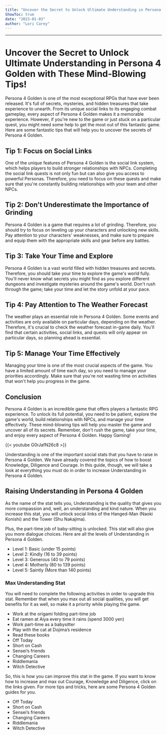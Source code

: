 ```yaml
---
title: "Uncover the Secret to Unlock Ultimate Understanding in Persona 4 Golden with These Mind-Blowing Tips!"
ShowToc: true 
date: "2023-01-03"
author: "Lori Carey"
---
```

*****
# Uncover the Secret to Unlock Ultimate Understanding in Persona 4 Golden with These Mind-Blowing Tips!

Persona 4 Golden is one of the most exceptional RPGs that have ever been released. It's full of secrets, mysteries, and hidden treasures that take experience to unearth. From its unique social links to its engaging combat gameplay, every aspect of Persona 4 Golden makes it a memorable experience. However, if you're new to the game or just stuck on a particular quest, you might need some help to get the most out of this fantastic game. Here are some fantastic tips that will help you to uncover the secrets of Persona 4 Golden.

## Tip 1: Focus on Social Links

One of the unique features of Persona 4 Golden is the social link system, which helps players to build stronger relationships with NPCs. Completing the social link quests is not only fun but can also give you access to powerful Personas. Therefore, you need to focus on these quests and make sure that you're constantly building relationships with your team and other NPCs.

## Tip 2: Don't Underestimate the Importance of Grinding

Persona 4 Golden is a game that requires a lot of grinding. Therefore, you should try to focus on leveling up your characters and unlocking new skills. Pay attention to your characters' weaknesses, and make sure to prepare and equip them with the appropriate skills and gear before any battles.

## Tip 3: Take Your Time and Explore

Persona 4 Golden is a vast world filled with hidden treasures and secrets. Therefore, you should take your time to explore the game's world fully. You'll never know what secrets you might find as you explore different dungeons and investigate mysteries around the game's world. Don't rush through the game; take your time and let the story unfold at your pace.

## Tip 4: Pay Attention to The Weather Forecast

The weather plays an essential role in Persona 4 Golden. Some events and activities are only available on particular days, depending on the weather. Therefore, it's crucial to check the weather forecast in-game daily. You'll find that certain activities, social links, and quests will only appear on particular days, so planning ahead is essential.

## Tip 5: Manage Your Time Effectively

Managing your time is one of the most crucial aspects of the game. You have a limited amount of time each day, so you need to manage your priorities accordingly. Make sure that you're not wasting time on activities that won't help you progress in the game.

## Conclusion

Persona 4 Golden is an incredible game that offers players a fantastic RPG experience. To unlock its full potential, you need to be patient, explore the game's world, build relationships with NPCs, and manage your time effectively. These mind-blowing tips will help you master the game and uncover all of its secrets. Remember, don't rush the game, take your time, and enjoy every aspect of Persona 4 Golden. Happy Gaming!

{{< youtube G0rJafN26c8 >}} 



Understanding is one of the important social stats that you have to raise in Persona 4 Golden. We have already covered the topics of how to boost Knowledge, Diligence and Courage. In this guide, though, we will take a look at everything you must do in order to increase Understanding in Persona 4 Golden.
 
## Raising Understanding in Persona 4 Golden
 
As the name of the stat tells you, Understanding is the quality that gives you more compassion and, well, an understanding and kind nature. When you increase this stat, you will unlock social links of the Hanged-Man (Naoki Konishi) and the Tower (Shu Nakajima).
 
Plus, the part-time job of baby-sitting is unlocked. This stat will also give you more dialogue choices. Here are all the levels of Understanding in Persona 4 Golden.
 
- Level 1: Basic (under 15 points)
 - Level 2: Kindly (16 to 39 points)
 - Level 3: Generous (40 to 79 points)
 - Level 4: Motherly (80 to 139 points)
 - Level 5: Saintly (More than 140 points)

 
### Max Understanding Stat
 
You will need to complete the following activities in order to upgrade this stat. Remember that when you max out all social qualities, you will get benefits for it as well, so make it a priority while playing the game.
 
- Work at the origami folding part-time job
 - Eat ramen at Aiya every time it rains (spend 3000 yen)
 - Work part-time as a babysitter
 - Play with the cat at Dojima’s residence
 - Read these books
 - Off Today
 - Short on Cash
 - Sensei’s friends
 - Changing Careers
 - Riddlemania
 - Witch Detective

 
So, this is how you can improve this stat in the game. If you want to know how to increase and max out Courage, Knowledge and Diligence, click on the links given. For more tips and tricks, here are some Persona 4 Golden guides for you.
 
- Off Today
 - Short on Cash
 - Sensei’s friends
 - Changing Careers
 - Riddlemania
 - Witch Detective





